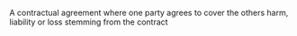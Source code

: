 A contractual agreement where one party agrees to cover the others harm, liability or loss stemming from the contract